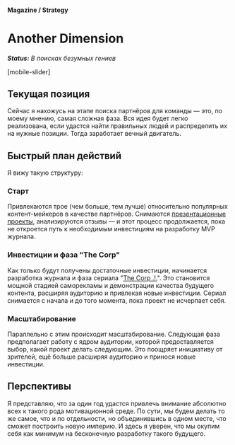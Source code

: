 #### Magazine / Strategy

# Another Dimension

***Status:** В поисках безумных гениев*

[mobile-slider]

## Текущая позиция

Сейчас я нахожусь на этапе поиска партнёров для команды — это, по моему мнению, самая сложная фаза. Вся идея будет легко реализована, если удастся найти правильных людей и распределить их на нужные позиции. Тогда заработает вечный двигатель.

## Быстрый план действий

Я вижу такую структуру:

### Старт

Привлекаются трое (чем больше, тем лучше) относительно популярных контент-мейкеров в качестве партнёров. Снимаются [презентационные проекты](/self-presentation), анализируются отзывы — и этот процесс продолжается, пока не откроется путь к необходимым инвестициям на разработку MVP журнала.

### Инвестиции и фаза "The Corp"

Как только будут получены достаточные инвестиции, начинается разработка журнала и фаза сериала "[The Corp .!.](/the-corp)". Это становится мощной стадией саморекламы и демонстрации качества будущего контента, расширяя аудиторию и привлекая новые инвестиции. Сериал снимается с начала и до того момента, пока проект не исчерпает себя.

### Масштабирование

Параллельно с этим происходит масштабирование. Следующая фаза предполагает работу с ядром аудитории, которой предоставляется выбор, какой проект делать следующим. Это поощряет инициативу от зрителей, ещё больше расширяя аудиторию и принося новые инвестиции.

## Перспективы

Я представляю, что за один год удастся привлечь внимание абсолютно всех к такого рода мотивационной среде. По сути, мы будем делать то же самое, что и по отдельности, но объединившись в одном месте, что сможет построить новую империю. И здесь я уверен, что мы окупим себя как минимум на бесконечную разработку такого будущего.